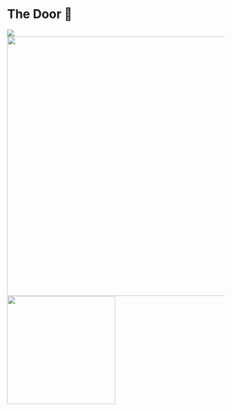 # The Door 💯

![](20240429_170830.gif)
<img src="20240421_221430.jpg" width="600">
<img src="20240414_185525.jpg" width="250">
